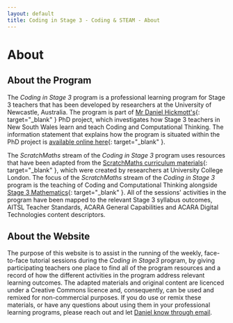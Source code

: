 ```yaml
---
layout: default
title: Coding in Stage 3 - Coding & STEAM - About
---
```


# About

## About the Program

The *Coding in Stage 3* program is a professional learning program for Stage 3 teachers that has been developed by researchers at the University of Newcastle, Australia. The program is part of [Mr Daniel Hickmott's](https://www.newcastle.edu.au/profile/daniel-hickmott-uon){: target="_blank" } PhD project, which investigates how Stage 3 teachers in New South Wales learn and teach Coding and Computational Thinking. The information statement that explains how the program is situated within the PhD project is [available online here](https://cs4s.github.io/docs/coding_for_primary_pl_stage1_information_statement.pdf){: target="_blank" }.

The *ScratchMaths* stream of the *Coding in Stage 3* program uses resources that have been adapted from the [ScratchMaths curriculum materials](http://www.ucl.ac.uk/ioe/research/projects/scratchmaths/curriculum-materials){: target="_blank" }, which were created by researchers at University College London. The focus of the *ScratchMaths* stream of the *Coding in Stage 3* program is the teaching of Coding and Computational Thinking alongside [Stage 3 Mathematics](https://syllabus.nesa.nsw.edu.au/mathematics/mathematics-k10/){: target="_blank" }.  All of the sessions' activities in the program have been mapped to the relevant Stage 3 syllabus outcomes, AITSL Teacher Standards, ACARA General Capabilities and ACARA Digital Technologies content descriptors.

## About the Website

The purpose of this website is to assist in the running of the weekly, face-to-face tutorial sessions during the *Coding in Stage3* program, by giving participating teachers one place to find all of the program resources and a record of how the different activities in the program address relevant learning outcomes. The adapted materials and original content are licenced under a Creative Commons licence and, consequently, can be used and remixed for non-commercial purposes. If you do use or remix these materials, or have any questions about using them in your professional learning programs, please reach out and let [Daniel know through email](mailto:daniel.hickmott@uon.edu.au?subject=Coding%20in%20Stage%203%20Materials).